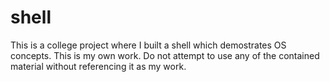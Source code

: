# shell
This is a college project where I built a shell which demostrates OS concepts.
This is my own work. Do not attempt to use any of the contained material without referencing it as my work.
